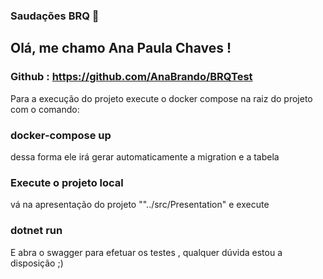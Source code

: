 ### Saudações BRQ 👋

## Olá, me chamo Ana Paula Chaves ! 
### Github : https://github.com/AnaBrando/BRQTest

Para a execução do projeto execute o docker compose na raiz do projeto
com o comando:

### docker-compose up
dessa forma ele irá gerar automaticamente a migration e a tabela

### Execute o projeto local
vá na apresentação do projeto ""../src/Presentation" e execute
### dotnet run
E abra o swagger para efetuar os testes , qualquer dúvida estou a disposição ;)



